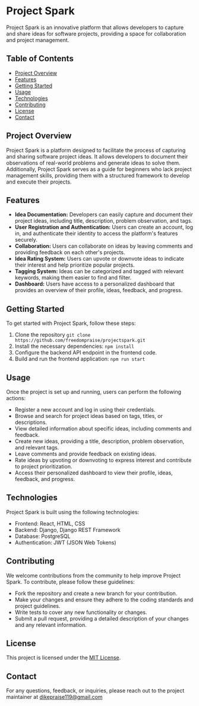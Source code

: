 # Project Spark

Project Spark is an innovative platform that allows developers to capture and share ideas for software projects, providing a space for collaboration and project management.

## Table of Contents
- [Project Overview](#project-overview)
- [Features](#features)
- [Getting Started](#getting-started)
- [Usage](#usage)
- [Technologies](#technologies)
- [Contributing](#contributing)
- [License](#license)
- [Contact](#contact)

## Project Overview
Project Spark is a platform designed to facilitate the process of capturing and sharing software project ideas. It allows developers to document their observations of real-world problems and generate ideas to solve them. Additionally, Project Spark serves as a guide for beginners who lack project management skills, providing them with a structured framework to develop and execute their projects.

## Features
- **Idea Documentation:** Developers can easily capture and document their project ideas, including title, description, problem observation, and tags.
- **User Registration and Authentication:** Users can create an account, log in, and authenticate their identity to access the platform's features securely.
- **Collaboration:** Users can collaborate on ideas by leaving comments and providing feedback on each other's projects.
- **Idea Rating System:** Users can upvote or downvote ideas to indicate their interest and help prioritize popular projects.
- **Tagging System:** Ideas can be categorized and tagged with relevant keywords, making them easier to find and filter.
- **Dashboard:** Users have access to a personalized dashboard that provides an overview of their profile, ideas, feedback, and progress.

## Getting Started
To get started with Project Spark, follow these steps:

1. Clone the repository ```git clone 
https://github.com/freedompraise/projectspark.git```
2. Install the necessary dependencies: `npm install`
3. Configure the backend API endpoint in the frontend code.
4. Build and run the frontend application: `npm run start`

## Usage
Once the project is set up and running, users can perform the following actions:

- Register a new account and log in using their credentials.
- Browse and search for project ideas based on tags, titles, or descriptions.
- View detailed information about specific ideas, including comments and feedback.
- Create new ideas, providing a title, description, problem observation, and relevant tags.
- Leave comments and provide feedback on existing ideas.
- Rate ideas by upvoting or downvoting to express interest and contribute to project prioritization.
- Access their personalized dashboard to view their profile, ideas, feedback, and progress.

## Technologies
Project Spark is built using the following technologies:

- Frontend: React, HTML, CSS
- Backend: Django, Django REST Framework
- Database: PostgreSQL
- Authentication: JWT (JSON Web Tokens)

## Contributing
We welcome contributions from the community to help improve Project Spark. To contribute, please follow these guidelines:
- Fork the repository and create a new branch for your contribution.
- Make your changes and ensure they adhere to the coding standards and project guidelines.
- Write tests to cover any new functionality or changes.
- Submit a pull request, providing a detailed description of your changes and any relevant information.

## License
This project is licensed under the [MIT License](LICENSE).

## Contact
For any questions, feedback, or inquiries, please reach out to the project maintainer at dikepraise119@gmail.com
